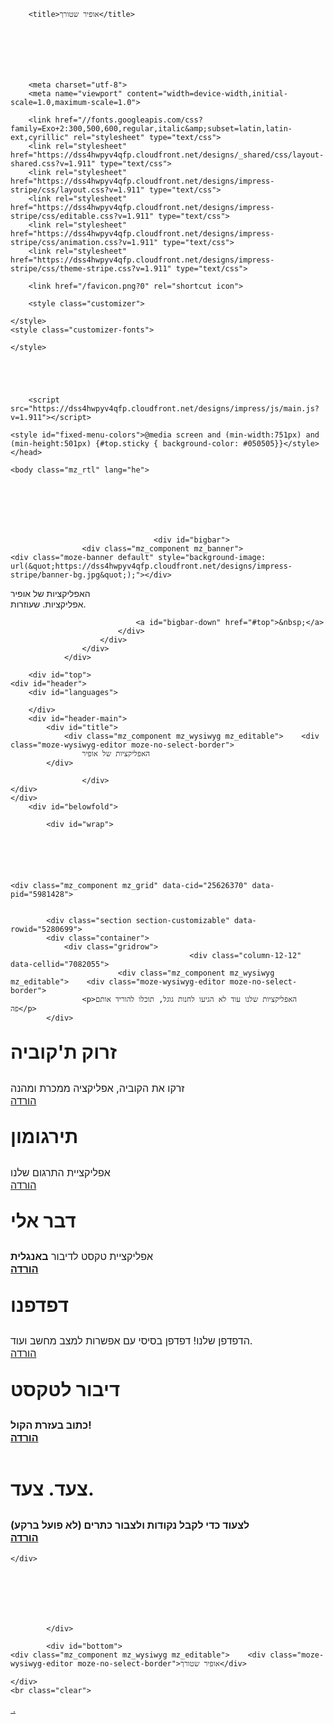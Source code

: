 <html><head>

        <title>אופיר שטורך</title>







        <meta charset="utf-8">
        <meta name="viewport" content="width=device-width,initial-scale=1.0,maximum-scale=1.0">

        <link href="//fonts.googleapis.com/css?family=Exo+2:300,500,600,regular,italic&amp;subset=latin,latin-ext,cyrillic" rel="stylesheet" type="text/css">
        <link rel="stylesheet" href="https://dss4hwpyv4qfp.cloudfront.net/designs/_shared/css/layout-shared.css?v=1.911" type="text/css">
        <link rel="stylesheet" href="https://dss4hwpyv4qfp.cloudfront.net/designs/impress-stripe/css/layout.css?v=1.911" type="text/css">
        <link rel="stylesheet" href="https://dss4hwpyv4qfp.cloudfront.net/designs/impress-stripe/css/editable.css?v=1.911" type="text/css">
        <link rel="stylesheet" href="https://dss4hwpyv4qfp.cloudfront.net/designs/impress-stripe/css/animation.css?v=1.911" type="text/css">
        <link rel="stylesheet" href="https://dss4hwpyv4qfp.cloudfront.net/designs/impress-stripe/css/theme-stripe.css?v=1.911" type="text/css">

        <link href="/favicon.png?0" rel="shortcut icon">
<link href="/favicon.png?0" rel="apple-touch-icon">        
                        <link rel="stylesheet" href="https://dss4hwpyv4qfp.cloudfront.net/backend/css/backend.css?v=1.911" type="text/css">
                    <link rel="stylesheet" href="https://dss4hwpyv4qfp.cloudfront.net/libs/js/fancybox3/jquery.fancybox.min.css?v=1.911" type="text/css">
                    <link rel="stylesheet" href="https://dss4hwpyv4qfp.cloudfront.net/libs/js/fancybox3/jquery.fancybox.min.css?v=1.911" type="text/css">
                            <script src="https://ajax.googleapis.com/ajax/libs/jquery/2.2.4/jquery.min.js"></script>
                    <script src="https://dss4hwpyv4qfp.cloudfront.net/designs/_shared/js/designfx.js?v=1.911"></script>
                    <script src="https://dss4hwpyv4qfp.cloudfront.net/libs/js/mozlive.js?v=1.911"></script>
                    <script src="https://dss4hwpyv4qfp.cloudfront.net/libs/js/fancybox3/jquery.fancybox.min.js?v=1.911"></script>
                    <script src="https://dss4hwpyv4qfp.cloudfront.net/libs/js/bannerplay/jquery.bannerplay.js?v=1.911"></script>
                    <script src="https://dss4hwpyv4qfp.cloudfront.net/libs/js/responsivevideos/jquery.responsivevideos.js?v=1.911"></script>
                    <script src="https://dss4hwpyv4qfp.cloudfront.net/backend/js/components/jquery.mozbanner.js?v=1.911"></script>
                <script>var FRONTEND_CDN = 'https://dss4hwpyv4qfp.cloudfront.net';</script>
    


        <style class="customizer">
                                                                                                                                                                                                                                                                                                                                                                                                                                                                                                                                                                                                                                                                                                                    </style>
    <style class="customizer-fonts">
                                                                                                                                                                                                                                                                                                                                                                                                                                                                                                                                                                                                                                                                                                                    </style>

    

    

        <script src="https://dss4hwpyv4qfp.cloudfront.net/designs/impress/js/main.js?v=1.911"></script>

    <style id="fixed-menu-colors">@media screen and (min-width:751px) and (min-height:501px) {#top.sticky { background-color: #050505}}</style></head>

    <body class="mz_rtl" lang="he">

        
    
        

    

                                    <div id="bigbar">
                    <div class="mz_component mz_banner">
    <div class="moze-banner default" style="background-image: url(&quot;https://dss4hwpyv4qfp.cloudfront.net/designs/impress-stripe/banner-bg.jpg&quot;);"></div>

<a class="moze-banner-slide-left" href="javascript:void(0);" rel="nofollow" style="display: none;"></a>
<a class="moze-banner-slide-right" href="javascript:void(0);" rel="nofollow" style="display: none;"></a>

</div>
                    <div id="bigbar-overlay-block" class="over-bigbar">
                        <div id="bigbar-container">
                            <div id="bigbar-overlay">
                                <div id="bigbar-colorizer">
                                    <div class="bigbar-h1"><div class="mz_component mz_wysiwyg mz_editable">    <div class="moze-wysiwyg-editor moze-no-select-border">
                    האפליקציות של אופיר
            </div>

</div></div>
                                    <div class="bigbar-h2"><div class="mz_component mz_wysiwyg mz_editable">    <div class="moze-wysiwyg-editor moze-no-select-border">
                    אפליקציות. שעוזרות.
            </div>

</div></div>
                                </div>
                                
                                <a id="bigbar-down" href="#top">&nbsp;</a>
                            </div>
                        </div>
                    </div>
                </div>
                    
        <div id="top">
    <div id="header">
        <div id="languages">
            
        </div>
        <div id="header-main">
            <div id="title">
                <div class="mz_component mz_wysiwyg mz_editable">    <div class="moze-wysiwyg-editor moze-no-select-border">
                    האפליקציות של אופיר
            </div>

</div>
            </div>
                                    
                    </div>
    </div>
    </div>
        <div id="belowfold">

            <div id="wrap">

                                


            
            
    <div class="mz_component mz_grid" data-cid="25626370" data-pid="5981428">


            <div class="section section-customizable" data-rowid="5280699">
            <div class="container">
                <div class="gridrow">
                                            <div class="column-12-12" data-cellid="7082055">
                            <div class="mz_component mz_wysiwyg mz_editable">    <div class="moze-wysiwyg-editor moze-no-select-border">
                    <p>האפליקציות שלנו עוד לא הגיעו לחנות גוגל, תוכלו להוריד אותם פה</p>
            </div>

</div>                        </div>
                                    </div>
            </div>
        </div>
            <div class="section section-customizable" data-rowid="5280698">
            <div class="container">
                <div class="gridrow">
                                            <div class="column-6-12" data-cellid="7082053">
                            <div class="mz_component mz_wysiwyg mz_editable">    <div class="moze-wysiwyg-editor moze-no-select-border">
                    <h2><span style="font-size: 29.6px;">זרוק ת'קוביה</span></h2><h2><span style="font-size: 16px; font-weight: 400;">זרקו את הקוביה, אפליקציה ממכרת ומהנה&nbsp;<br><a class="moze-button-large" href="#">הורדה</a><br></span></h2>
            </div>

</div>                        </div>
                                            <div class="column-6-12" data-cellid="7082054">
                            <div class="mz_component mz_wysiwyg mz_editable">    <div class="moze-wysiwyg-editor moze-no-select-border">
                    <h2><span style="font-size: 29.6px;">תירגומון</span></h2><h2><span style="font-size: 16px; font-weight: 400;">אפליקציית התרגום שלנו<br><a class="moze-button-large" href="#">הורדה</a><br></span></h2>
            </div>

</div>                        </div>
                                    </div>
            </div>
        </div>
            <div class="section section-customizable" data-rowid="5341316">
            <div class="container">
                <div class="gridrow">
                                            <div class="column-6-12" data-cellid="7166227">
                            <div class="mz_component mz_wysiwyg mz_editable">    <div class="moze-wysiwyg-editor moze-no-select-border">
                    <h2><span style="font-size: 29.6px;">דבר אלי</span></h2><h2><span style="font-size: 16px; font-weight: normal;">אפליקציית טקסט לדיבור </span><span style="font-size: 16px;">באנגלית&nbsp;<br><a class="moze-button-large" href="#">הורדה</a></span><br></h2>
            </div>

</div>                        </div>
                                            <div class="column-6-12" data-cellid="7166228">
                            <div class="mz_component mz_wysiwyg mz_editable">    <div class="moze-wysiwyg-editor moze-no-select-border">
                    <h2><span style="font-size: 29.6px;">דפדפנו</span></h2><h2><span style="font-size: 16px; font-weight: normal;">הדפדפן שלנו! דפדפן בסיסי עם אפשרות למצב מחשב ועוד.<br><a class="moze-button-large" href="#">הורדה</a>&nbsp;<br></span></h2>
            </div>

</div>                        </div>
                                    </div>
            </div>
        </div>
            <div class="section section-customizable" data-rowid="5341342">
            <div class="container">
                <div class="gridrow">
                                            <div class="column-6-12" data-cellid="7166261">
                            <div class="mz_component mz_wysiwyg mz_editable">    <div class="moze-wysiwyg-editor moze-no-select-border">
                    <h2><span style="font-size: 29.6px;">דיבור לטקסט</span></h2><h2><span style="font-size: 16px;">כתוב בעזרת הקול!<br><a class="moze-button-large" href="#">הורדה</a><br></span><br></h2>
            </div>

</div>                        </div>
                                            <div class="column-6-12" data-cellid="7166262">
                            <div class="mz_component mz_wysiwyg mz_editable">    <div class="moze-wysiwyg-editor moze-no-select-border">
                    <h2><span style="font-size: 29.6px;">צעד. צעד.</span></h2><h2><span style="font-size: 16px;">לצעוד כדי לקבל נקודות ולצבור כתרים (לא פועל ברקע)<br><a class="moze-button-large" href="#">הורדה</a>&nbsp;<br></span></h2>
            </div>

</div>                        </div>
                                    </div>
            </div>
        </div>
    
    </div>

    
    




            </div>

            <div id="bottom">
    <div class="mz_component mz_wysiwyg mz_editable">    <div class="moze-wysiwyg-editor moze-no-select-border">אופיר שטורך</div>

</div>
    <div id="social">
        
    </div>
    <br class="clear">
</div>
        </div>

        
<!-- This is a secret trap for spam robots, do not go to this link -->
<a class="mz_notforhumans" href="/meduspods/">&nbsp;.</a>






    

    

</body></html>

